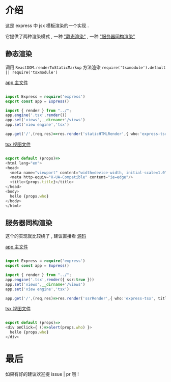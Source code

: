 
# 介绍
这是 express 中 jsx 模板渲染的一个实现 .

它提供了两种渲染模式 , 一种 ["静态渲染"](#静态渲染) , 一种 ["服务器同构渲染"](#服务器同构渲染)

## 静态渲染

调用 `ReactDOM.renderToStaticMarkup` 方法渲染 `require('tsxmodule').default || require('tsxmodule')`

[app 主文件](./example/staticHTMLRender.ts)
```typescript

import Express = require('express')
export const app = Express()

import { render } from "../";
app.engine('.tsx',render())
app.set('views',__dirname+'/views')
app.set('view engine','tsx')

app.get('/',(req,res)=>res.render('staticHTMLRender',{ who:'express-tsx', title:'express-tsx' }))
```
[tsx 视图文件](./example/views/staticHTMLRender.tsx)
```typescript react

export default (props)=>
<html lang="en">
<head>
  <meta name="viewport" content="width=device-width, initial-scale=1.0"/>
  <meta http-equiv="X-UA-Compatible" content="ie=edge"/>
  <title>{props.title}</title>
</head>
<body>
  hello {props.who}
</body>
</html>
```

## 服务器同构渲染

这个的实现就比较绕了 , 建议直接看 [源码](./src)

[app 主文件](./example/ssrRender.ts)
```typescript

import Express = require('express')
export const app = Express()

import { render } from "../";
app.engine('.tsx',render({ ssr:true }))
app.set('views',__dirname+'/views')
app.set('view engine','tsx')

app.get('/',(req,res)=>res.render('ssrRender',{ who:'express-tsx', title:'express-tsx' }))
```
[tsx 视图文件](./example/views/ssrRender.tsx)
```typescript react

export default (props)=>
<div onClick={ ()=>alert(props.who) }>
  hello {props.who}
</div>
```

# 最后
如果有好的建议欢迎提 issue | pr 哦 !